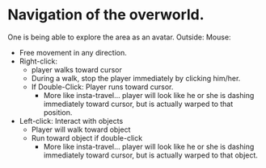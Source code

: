 # Navigation of the overworld.

One is being able to explore the area as an avatar. Outside:
Mouse:
- Free movement in any direction.
- Right-click:
     - player walks toward cursor
     - During a walk, stop the player immediately by clicking him/her.
     - If Double-Click: Player runs toward cursor.
        - More like insta-travel… player will look like he or she is dashing immediately toward cursor, but is actually warped to that position.
- Left-click: Interact with objects
     - Player will walk toward object
     - Run toward object if double-click
          - More like insta-travel… player will look like he or she is dashing immediately toward cursor, but is actually warped to that object.
